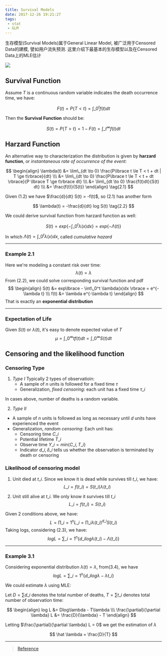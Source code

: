 ```yaml
---
title: Survival Models
date: 2017-12-26 19:21:27
tags:
 - stat
 - GLM
---
```


生存模型(Survival Models)属于General Linear Model, 被广泛用于Censored Data的建模, 譬如用户流失预测. 这里介绍下最基本的生存模型以及在Censored Data上的MLE估计

<!--more-->

![](https://my-imgshare.oss-cn-shenzhen.aliyuncs.com/58319465_p0.jpg)

## Survival Function
Assume $T$ is a continuous random variable indicates the death occurrence time, we have:

$$
F(t) = P\lbrace T < t\rbrace = \int\_0^t f(t) dt
\tag{1.1}
$$

Then the **Survival Function** should be:

$$
S(t) = P\lbrace  T > t\rbrace = 1 - F(t) = \int\_t^\infty f(t) dt
\tag{1.2}
$$

## Harzard Function
An alternative way to characterization the distribution is given by **harzard function**, or *instantaneous rate of occurrence of the event*:

$$
\begin{align}
\lambda(t) &= \lim\_{dt \to 0} \frac{P\lbrace t \le T < t + dt | T \ge t\rbrace}{dt} \\\
&= \lim\_{dt \to 0} \frac{P\lbrace t \le T < t + dt \rbrace}{P \lbrace T \ge t\rbrace dt} \\\
&= \lim\_{dt \to 0} \frac{f(t)dt}{S(t) dt} \\\
&= \frac{f(t)}{S(t)} 
\end{align}
\tag{2.1}
$$

Given $(1.2)$ we have $\frac{d}{dt} S(t) = -f(t)$, so $(2.1)$ has another form

$$
\lambda(t) = -\frac{d}{dt} log S(t)
\tag{2.2}
$$

We could derive survival function from harzard function as well:

$$
S(t) = exp\lbrace  - \int\_0^t \lambda(x)dx \rbrace = exp\lbrace  -\Lambda(t) \rbrace
\tag{2.3}
$$

In which $\Lambda(t) = \int\_0^t \lambda(x)dx$,  called *cumulative hazard*

---

### Example 2.1

Here we're modeling a constant risk over time:
$$
\lambda(t) = \lambda
$$
From $(2.2)$, we could solve corresponding survival function and pdf
$$
\begin{align}
S(t) &= exp\lbrace  - \int\_0^t \lambda(x)dx \rbrace = e^{-\lambda t} \\\
f(t) &= \lambda e^{-\lambda t}
\end{align}
$$
That is exactly an **exponential distribution**

---

### Expectation of Life
Given $S(t)$ or $\lambda(t)$, it's easy to denote expected value of $T$
$$
\mu = \int\_0^\infty tf(t)dt =\int\_0^\infty S(t)dt
$$

## Censoring and the likelihood function
### Censoring Type
1. *Type I*
 Typically 2 types of observatioin:
    - A sample of $n$ units is followed for a fixed time $\tau$
    - Generalization, *fixed censoring*: each unit has a fixed time $\tau\_i$
 
 In cases above, number of deaths is a random variable.

2. *Type II*
  - A sample of $n$ units is followed as long as necessary until $d$ units have experienced the event
  - Generalization, *random censoring*: Each unit has:
      - Censoring time $C\_i$
      - Potential lifetime $T\_i$
      - Observe time $Y\_i = min\lbrace  C\_i, T\_i\rbrace$
      - Indicator $d\_i, \delta\_i$ tells us whether the observation is terminated by death or censoring

### Likelihood of censoring model
1. Unit died at $t\_i$. Since we know it is dead while survives till $t\_i$, we have:
$$
L\_i = f(t\_i) = S(t\_i)\lambda(t\_i)
\tag{3.1}
$$

2. Unit still alive at $t\_i$. We only know it survives till $t\_i$
$$
L\_i = f(t\_i) = S(t\_i)
\tag{3.2}
$$

Given 2 conditions above, we have:
$$
L = \prod\limits\_{i=1}^{n}L\_i = \prod\limits\_{i} \lambda(t\_i)^{d\_i}S(t\_i)
\tag{3.3}
$$
Taking logs, considering $(2.3)$, we have:
$$
log L = \sum\limits\_{i=1}^{n} \lbrace  d\_ilog\lambda(t\_i) - \Lambda(t\_i) \rbrace
\tag{3.4}
$$

---

### Example 3.1
Considering exponential distribution $\lambda(t) = \lambda$, from$(3.4)$, we have
$$
log L = \sum\limits\_{i=1}^{n} \lbrace  d\_ilog\lambda - \lambda t\_i \rbrace
$$

We could estimate $\lambda$ using MLE:

Let $D=\sum d\_i$ denotes the total number of deaths, $T = \sum t\_i$ denotes total number of observation time:

$$
\begin{align}
log L &= Dlog\lambda - T\lambda \\\
\frac{\partial}{\partial \lambda} L &= \frac{D}{\lambda} - T
\end{align}
$$

Letting $\frac{\partial}{\partial \lambda} L = 0$ we get the estimation of $\lambda$

$$
\hat \lambda = \frac{D}{T}
$$

---

> [Reference](http://data.princeton.edu/wws509/notes/c7.pdf)